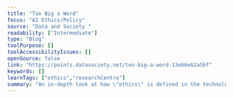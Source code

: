 ```yaml
---
title: "Too Big a Word"
focus: "AI Ethics/Policy"
source: "Data and Society "
readability: ["Intermediate"]
type: "Blog"
toolPurpose: []
toolAccessibilityIssues: []
openSource: false
link: "https://points.datasociety.net/too-big-a-word-13e66e62a5bf"
keywords: []
learnTags: ["ethics","researchCentre"]
summary: "An in-depth look at how \"ethics\" is defined in the technology industry and how unpacking “ethics” as a keyword is a crucial task. "
---
```


